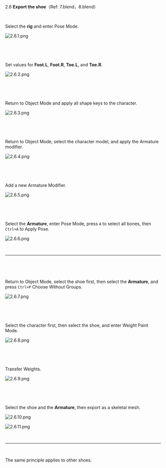 2.6 ‌**Export the shoe**（Ref: 7.blend，8.blend）

&nbsp;

‌Select the **rig** and enter Pose Mode.

![2.6.1.png](../../_resources/2.6.1.png)

&nbsp;

&nbsp;

‌Set values for **Foot.L**, **Foot.R**, **Toe.L**, and **Toe.R**.

![2.6.2.png](../../_resources/2.6.2.png)

&nbsp;

&nbsp;

‌Return to Object Mode and apply all shape keys to the character.

![2.6.3.png](../../_resources/2.6.3.png)

&nbsp;

&nbsp;

‌Return to Object Mode, select the character model, and apply the Armature modifier.

![2.6.4.png](../../_resources/2.6.4-1.png)

&nbsp;

&nbsp;

‌Add a new Armature Modifier.

![2.6.5.png](../../_resources/2.6.5-1.png)

&nbsp;

&nbsp;

‌Select the **Armature**, enter Pose Mode, press `A` to select all bones, then `Ctrl+A` to Apply Pose.

![2.6.6.png](../../_resources/2.6.6-1.png)

&nbsp;

* * *

&nbsp;

&nbsp;

‌Return to Object Mode, select the shoe first, then select the **Armature**, and press `Ctrl+P` Choose Without Groups.

![2.6.7.png](../../_resources/2.6.7.png)

&nbsp;

&nbsp;

‌Select the character first, then select the shoe, and enter Weight Paint Mode.

![2.6.8.png](../../_resources/2.6.8.png)

&nbsp;

&nbsp;

‌Transfer Weights.

![2.6.9.png](../../_resources/2.6.9.png)

&nbsp;

&nbsp;

‌Select the shoe and the **Armature**, then export as a skeletal mesh.

![2.6.10.png](../../_resources/2.6.10.png)

![2.6.11.png](../../_resources/2.6.11.png)

&nbsp;

* * *

&nbsp;

‌The same principle applies to other shoes.

&nbsp;